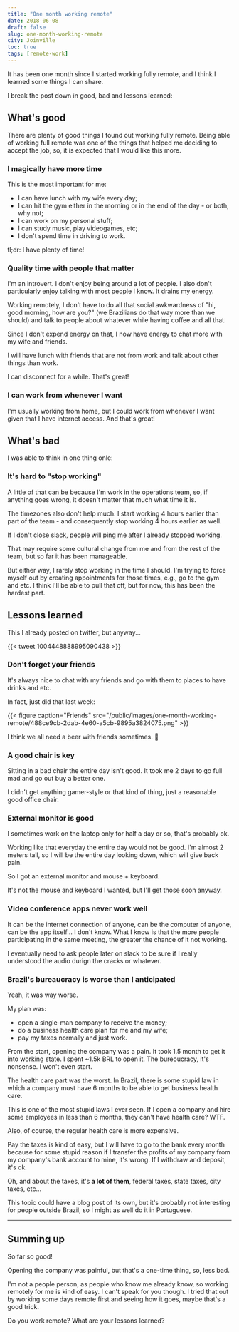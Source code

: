 ```yaml
---
title: "One month working remote"
date: 2018-06-08
draft: false
slug: one-month-working-remote
city: Joinville
toc: true
tags: [remote-work]
---
```


It has been one month since I started working fully remote, and I think I learned some things I can share.

<!--more-->

I break the post down in good, bad and lessons learned:

## What's good

There are plenty of good things I found out working fully remote. Being able of working full remote was one of the things that helped me deciding to accept the job, so, it is expected that I would like this more.

### I magically have more time

This is the most important for me:

- I can have lunch with my wife every day;
- I can hit the gym either in the morning or in the end of the day -
or both, why not;
- I can work on my personal stuff;
- I can study music, play videogames, etc;
- I don't spend time in driving to work.

tl;dr: I have plenty of time!

### Quality time with people that matter

I'm an introvert. I don't enjoy being around a lot of people. I also don't particularly enjoy talking with most people I know. It drains my energy. 

Working remotely, I don't have to do all that social awkwardness of "hi, good morning, how are you?" (we Brazilians do that way more than we should) and talk to people about whatever while having coffee and all that.

Since I don't expend energy on that, I now have energy to chat more with my wife and friends.

I will have lunch with friends that are not from work and talk about other things than work.

I can disconnect for a while. That's great!

### I can work from whenever I want

I'm usually working from home, but I could work from whenever I want given that I have internet access. And that's great!

## What's bad

I was able to think in one thing onle:

### It's hard to "stop working"

A little of that can be because I'm work in the operations team, so, if anything goes wrong, it doesn't matter that much what time it is.

The timezones also don't help much. I start working 4 hours earlier than part of the team - and consequently stop working 4 hours earlier as well.

If I don't close slack, people will ping me after I already stopped working.

That may require some cultural change from me and from the rest of the team, but so far it has been manageable.

But either way, I rarely stop working in the time I should. I'm trying to force myself out by creating appointments for those times, e.g., go to the gym and etc. I think I'll be able to pull that off, but for now, this has been the hardest part.

## Lessons learned

This I already posted on twitter, but anyway...

{{< tweet 1004448888995090438 >}}

### Don't forget your friends

It's always nice to chat with my friends and go with them to places to have
drinks and etc.

In fact, just did that last week:

{{< figure caption="Friends" src="/public/images/one-month-working-remote/488ce9cb-2dab-4e60-a5cb-9895a3824075.png" >}}

I think we all need a beer with friends sometimes. 😬

### A good chair is key

Sitting in a bad chair the entire day isn't good. It took me 2 days to go full mad and go out buy a better one.

I didn't get anything gamer-style or that kind of thing, just a reasonable good office chair.

### External monitor is good

I sometimes work on the laptop only for half a day or so, that's probably ok.

Working like that everyday the entire day would not be good. I'm almost 2 meters tall, so I will be the  entire day looking down, which will give back pain.

So I got an external monitor and mouse + keyboard.

It's not the mouse and keyboard I wanted, but I'll get those soon anyway.

### Video conference apps never work well

It can be the internet connection of anyone, can be the computer of anyone, can be the app itself... I don't know. What I know is that the more people participating in the same meeting, the greater the chance of it not working.

I eventually need to ask people later on slack to be sure if I really understood the audio durign the cracks or whatever.

### Brazil's bureaucracy is worse than I anticipated

Yeah, it was way worse.

My plan was:

- open a single-man company to receive the money;
- do a business health care plan for me and my wife;
- pay my taxes normally and just work.

From the start, opening the company was a pain. It took 1.5 month to get it into working state. I spent ~1.5k BRL to open it. The bureoucracy, it's nonsense. I won't even start.

The health care part was the worst. In Brazil, there is some stupid law in which a company must have 6 months to be able to get business health care.

This is one of the most stupid laws I ever seen. If I open a company and hire some employees in less than 6 months, they can't have health care? WTF.

Also, of course, the regular health care is more expensive.

Pay the taxes is kind of easy, but I will have to go to the bank every month because for some stupid reason if I transfer the profits of my company from my company's bank account to mine, it's wrong. If I withdraw and deposit, it's ok.

Oh, and about the taxes, it's **a lot of them**, federal taxes, state taxes, city taxes, etc...

This topic could have a blog post of its own, but it's probably not interesting for people outside Brazil, so I might as well do it in Portuguese.

---

## Summing up

So far so good!

Opening the company was painful, but that's a one-time thing, so, less bad.

I'm not a people person, as people who know me already know, so working remotely for me is kind of easy. I can't speak for you though. I tried that out by working some days remote first and seeing how it goes, maybe that's a good trick.

Do you work remote? What are your lessons learned?
